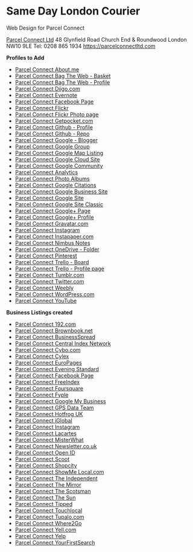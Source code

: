 # Same Day London Courier
Web Design for Parcel Connect

<a href="https://www.google.co.uk/maps/place/Parcel+Connect+Ltd/@51.542694,-0.2541771,17z/data=!3m1!4b1!4m5!3m4!1s0x487611bb96ac70bf:0x2432caf491f68fc9!8m2!3d51.5426907!4d-0.2519884?dg=dbrw&newdg=1">Parcel Connect Ltd</a>
48 Glynfield Road
Church End & Roundwood
London
NW10 9LE
Tel: 0208 865 1934
https://parcelconnectltd.com

<b>Profiles to Add</b>
  <ul>
  <li><a href='https://goo.gl/uL3tAY' title='Parcel Connect About.me' target='_blank'>Parcel Connect About.me</a></li>
<li><a href='https://goo.gl/krdmR6' title='Parcel Connect Bag The Web - Basket' target='_blank'>Parcel Connect Bag The Web - Basket</a></li>
<li><a href='https://goo.gl/HzGWsM' title='Parcel Connect Bag The Web - Profile' target='_blank'>Parcel Connect Bag The Web - Profile</a></li>
<li><a href='https://goo.gl/c7EZX8' title='Parcel Connect Diigo.com' target='_blank'>Parcel Connect Diigo.com</a></li>
<li><a href='https://goo.gl/u8jzrZ' title='Parcel Connect Evernote' target='_blank'>Parcel Connect Evernote</a></li>
<li><a href='https://goo.gl/3u4nMw' title='Parcel Connect Facebook Page' target='_blank'>Parcel Connect Facebook Page</a></li>
<li><a href='https://goo.gl/NwxThN' title='Parcel Connect Flickr' target='_blank'>Parcel Connect Flickr</a></li>
<li><a href='https://goo.gl/gXxzob' title='Parcel Connect Flickr Photo page' target='_blank'>Parcel Connect Flickr Photo page</a></li>
<li><a href='https://goo.gl/qJADM2' title='Parcel Connect Getpocket.com' target='_blank'>Parcel Connect Getpocket.com</a></li>
<li><a href='https://goo.gl/nQhniw' title='Parcel Connect Github - Profile' target='_blank'>Parcel Connect Github - Profile</a></li>
<li><a href='https://goo.gl/DA2Es7' title='Parcel Connect Github - Repo' target='_blank'>Parcel Connect Github - Repo</a></li>
<li><a href='https://goo.gl/pK1FzM' title='Parcel Connect Google - Blogger' target='_blank'>Parcel Connect Google - Blogger</a></li>
<li><a href='https://goo.gl/8CM5Fn' title='Parcel Connect Google Group' target='_blank'>Parcel Connect Google Group</a></li>
<li><a href='https://goo.gl/yMVMtp' title='Parcel Connect Google Map Listing' target='_blank'>Parcel Connect Google Map Listing</a></li>
<li><a href='https://goo.gl/PLfYGk' title='Parcel Connect  Google Cloud Site' target='_blank'>Parcel Connect Google Cloud Site</a></li>
<li><a href='https://goo.gl/bqRtDn' title='Parcel Connect Google Community' target='_blank'>Parcel Connect Google Community</a></li>
<li><a href='https://goo.gl/KAoN3Y' title='Parcel Connect Analytics' target='_blank'>Parcel Connect Analytics</a></li>
<li><a href='https://goo.gl/uV6HGS' title='Parcel Connect Photo Albums' target='_blank'>Parcel Connect Photo Albums</a></li>
<li><a href='https://goo.gl/9fjgyp' title='Parcel Connect Google Citations' target='_blank'>Parcel Connect Google Citations</a></li>
<li><a href='https://goo.gl/aCL8P3' title='Parcel Connect Google Business Site' target='_blank'>Parcel Connect Google Business Site</a></li>
<li><a href='https://goo.gl/n92VGB' title='Parcel Connect Google Site' target='_blank'>Parcel Connect Google Site</a></li>
<li><a href='https://goo.gl/64tBcs' title='Parcel Connect Google Site Classic' target='_blank'>Parcel Connect Google Site Classic</a></li>
<li><a href='https://goo.gl/L8vWP2' title='Parcel Connect Google+ Page' target='_blank'>Parcel Connect Google+ Page</a></li>
<li><a href='https://goo.gl/5YP6au' title='Parcel Connect Google+ Profile' target='_blank'>Parcel Connect Google+ Profile</a></li>
<li><a href='https://goo.gl/wzNrWT' title='Parcel Connect Gravatar.com' target='_blank'>Parcel Connect Gravatar.com</a></li>
<li><a href='https://goo.gl/2Qsgno' title='Parcel Connect Instagram' target='_blank'>Parcel Connect Instagram</a></li>
<li><a href='https://goo.gl/nqrnTD' title='Parcel Connect Instapaper.com' target='_blank'>Parcel Connect Instapaper.com</a></li>
<li><a href='https://goo.gl/jQC7CX' title='Parcel Connect Nimbus Notes' target='_blank'>Parcel Connect Nimbus Notes</a></li>
<li><a href='https://goo.gl/zf9r8k' title='Parcel Connect OneDrive - Folder' target='_blank'>Parcel Connect OneDrive - Folder</a></li>
<li><a href='https://goo.gl/wULthb' title='Parcel Connect Pinterest' target='_blank'>Parcel Connect Pinterest</a></li>
<li><a href='https://goo.gl/hgfnAN' title='Parcel Connect Trello - Board' target='_blank'>Parcel Connect Trello - Board</a></li>
<li><a href='https://goo.gl/crX5Vh' title='Parcel Connect Trello - Profile page' target='_blank'>Parcel Connect Trello - Profile page</a></li>
<li><a href='https://goo.gl/B8TxdB' title='Parcel Connect Tumblr.com' target='_blank'>Parcel Connect Tumblr.com</a></li>
<li><a href='https://goo.gl/W7TybM' title='Parcel Connect Twitter.com' target='_blank'>Parcel Connect Twitter.com</a></li>
<li><a href='https://goo.gl/MJFQRb' title='Parcel Connect Weebly' target='_blank'>Parcel Connect Weebly</a></li>
<li><a href='https://goo.gl/wLmDcN' title='Parcel Connect WordPress.com' target='_blank'>Parcel Connect WordPress.com</a></li>
<li><a href='https://goo.gl/GCSFc9' title='Parcel Connect YouTube' target='_blank'>Parcel Connect YouTube</a></li>
  </ul>
  
  <b>Business Listings created</b>
  <ul>
  <li><a href='https://goo.gl/kfLErc' title='Parcel Connect 192.com' target='_blank'>Parcel Connect 192.com</a></li>
<li><a href='https://goo.gl/AKvTqG' title='Parcel Connect Brownbook.net' target='_blank'>Parcel Connect Brownbook.net</a></li>
<li><a href='https://goo.gl/VbXXVm' title='Parcel Connect BusinessSpread' target='_blank'>Parcel Connect BusinessSpread</a></li>
<li><a href='https://goo.gl/XTWhFW' title='Parcel Connect Central Index Network' target='_blank'>Parcel Connect Central Index Network</a></li>
<li><a href='https://goo.gl/vsUzYs' title='Parcel Connect Cybo.com' target='_blank'>Parcel Connect Cybo.com</a></li>
<li><a href='https://goo.gl/JAcGjk' title='Parcel Connect Cylex' target='_blank'>Parcel Connect Cylex</a></li>
<li><a href='https://goo.gl/aUj4WD' title='Parcel Connect EuroPages' target='_blank'>Parcel Connect EuroPages</a></li>
<li><a href='https://goo.gl/o3pdCt' title='Parcel Connect Evening Standard' target='_blank'>Parcel Connect Evening Standard</a></li>
<li><a href='https://goo.gl/3u4nMw' title='Parcel Connect Facebook Page' target='_blank'>Parcel Connect Facebook Page</a></li>
<li><a href='https://goo.gl/pxyrLB' title='Parcel Connect FreeIndex' target='_blank'>Parcel Connect FreeIndex</a></li>
<li><a href='https://goo.gl/Xtge2E' title='Parcel Connect Foursquare' target='_blank'>Parcel Connect Foursquare</a></li>
<li><a href='https://goo.gl/V7Cn4R' title='Parcel Connect Fyple' target='_blank'>Parcel Connect Fyple</a></li>
<li><a href='https://goo.gl/K8Nbff' title='Parcel Connect Google My Business' target='_blank'>Parcel Connect Google My Business</a></li>
<li><a href='https://goo.gl/B2Phx1' title='Parcel Connect GPS Data Team' target='_blank'>Parcel Connect GPS Data Team</a></li>
<li><a href='https://goo.gl/KUypoC' title='Parcel Connect Hotfrog UK' target='_blank'>Parcel Connect Hotfrog UK</a></li>
<li><a href='https://goo.gl/WRxFgX' title='Parcel Connect iGlobal' target='_blank'>Parcel Connect iGlobal</a></li>
<li><a href='https://goo.gl/2Qsgno' title='Parcel Connect Instagram' target='_blank'>Parcel Connect Instagram</a></li>
<li><a href='https://goo.gl/uHNVKx' title='Parcel Connect Lacartes' target='_blank'>Parcel Connect Lacartes</a></li>
<li><a href='https://goo.gl/M9hEKh' title='Parcel Connect MisterWhat' target='_blank'>Parcel Connect MisterWhat</a></li>
<li><a href='https://goo.gl/v3CHiq' title='Parcel Connect Newsletter.co.uk' target='_blank'>Parcel Connect Newsletter.co.uk</a></li>
<li><a href='https://goo.gl/XVbsjF' title='Parcel Connect Open ID' target='_blank'>Parcel Connect Open ID</a></li>
<li><a href='https://goo.gl/r67dKH' title='Parcel Connect Scoot' target='_blank'>Parcel Connect Scoot</a></li>
<li><a href='https://goo.gl/U1AFvF' title='Parcel Connect Shopcity' target='_blank'>Parcel Connect Shopcity</a></li>
<li><a href='https://goo.gl/TNVWTR' title='Parcel Connect ShowMe Local.com' target='_blank'>Parcel Connect ShowMe Local.com</a></li>
<li><a href='https://goo.gl/x8xUEe' title='Parcel Connect The Independent' target='_blank'>Parcel Connect The Independent</a></li>
<li><a href='https://goo.gl/GfRZJn' title='Parcel Connect The Mirror' target='_blank'>Parcel Connect The Mirror</a></li>
<li><a href='https://goo.gl/o1oxhK' title='Parcel Connect The Scotsman' target='_blank'>Parcel Connect The Scotsman</a></li>
<li><a href='https://goo.gl/1NwuF6' title='Parcel Connect The Sun' target='_blank'>Parcel Connect The Sun</a></li>
<li><a href='https://goo.gl/iNRdwC' title='Parcel Connect Tipped' target='_blank'>Parcel Connect Tipped</a></li>
<li><a href='https://goo.gl/3Y4iHJ' title='Parcel Connect Touchlocal' target='_blank'>Parcel Connect Touchlocal</a></li>
<li><a href='https://goo.gl/fgPNEC' title='Parcel Connect Tupalo.com' target='_blank'>Parcel Connect Tupalo.com</a></li>
<li><a href='https://goo.gl/D2Q7n9' title='Parcel Connect Where2Go' target='_blank'>Parcel Connect Where2Go</a></li>
<li><a href='https://goo.gl/2v8z9p' title='Parcel Connect Yell.com' target='_blank'>Parcel Connect Yell.com</a></li>
<li><a href='https://goo.gl/57rqxZ' title='Parcel Connect Yelp' target='_blank'>Parcel Connect Yelp</a></li>
<li><a href='https://goo.gl/QHy1pU' title='Parcel Connect YourFirstSearch' target='_blank'>Parcel Connect YourFirstSearch</a></li>
</ul>
